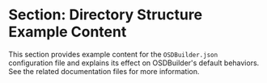 # Section: Directory Structure Example Content

This section provides example content for the `OSDBuilder.json` configuration file and explains its effect on OSDBuilder's default behaviors. See the related documentation files for more information.

